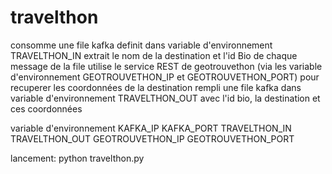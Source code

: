 # travelthon

consomme une file kafka definit dans variable d'environnement
TRAVELTHON_IN
extrait le nom de la destination et l'id Bio de chaque message de la file
utilise le service REST de geotrouvethon (via les variable d'environnement GEOTROUVETHON_IP 
et GEOTROUVETHON_PORT) pour recuperer les coordonnées de la destination
rempli une file kafka dans variable d'environnement TRAVELTHON_OUT
avec l'id bio, la destination et ces coordonnées

variable d'environnement
KAFKA_IP
KAFKA_PORT
TRAVELTHON_IN
TRAVELTHON_OUT
GEOTROUVETHON_IP
GEOTROUVETHON_PORT

lancement:
python travelthon.py